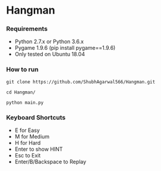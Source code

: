 # Hangman

### Requirements
* Python 2.7.x  or Python 3.6.x
* Pygame 1.9.6 (pip install pygame==1.9.6)
* Only tested on Ubuntu 18.04

### How to run
`git clone https://github.com/ShubhAgarwal566/Hangman.git`

`cd Hangman/`

`python main.py`

### Keyboard Shortcuts
* E for Easy
* M for Medium
* H for Hard
* Enter to show HINT
* Esc to Exit
* Enter/B/Backspace to Replay